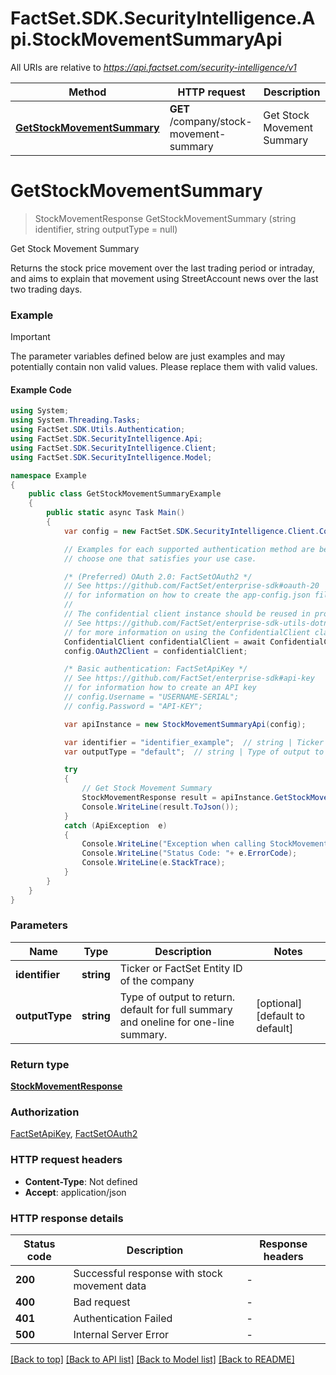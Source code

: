 # FactSet.SDK.SecurityIntelligence.Api.StockMovementSummaryApi

All URIs are relative to *https://api.factset.com/security-intelligence/v1*

Method | HTTP request | Description
------------- | ------------- | -------------
[**GetStockMovementSummary**](StockMovementSummaryApi.md#getstockmovementsummary) | **GET** /company/stock-movement-summary | Get Stock Movement Summary



<a name="getstockmovementsummary"></a>
# **GetStockMovementSummary**
> StockMovementResponse GetStockMovementSummary (string identifier, string outputType = null)

Get Stock Movement Summary

Returns the stock price movement over the last trading period or intraday, and aims to explain that movement using StreetAccount news over the last two trading days.

### Example

> [!IMPORTANT]
> The parameter variables defined below are just examples and may potentially contain non valid values. Please replace them with valid values.

#### Example Code

```csharp
using System;
using System.Threading.Tasks;
using FactSet.SDK.Utils.Authentication;
using FactSet.SDK.SecurityIntelligence.Api;
using FactSet.SDK.SecurityIntelligence.Client;
using FactSet.SDK.SecurityIntelligence.Model;

namespace Example
{
    public class GetStockMovementSummaryExample
    {
        public static async Task Main()
        {
            var config = new FactSet.SDK.SecurityIntelligence.Client.Configuration();

            // Examples for each supported authentication method are below,
            // choose one that satisfies your use case.

            /* (Preferred) OAuth 2.0: FactSetOAuth2 */
            // See https://github.com/FactSet/enterprise-sdk#oauth-20
            // for information on how to create the app-config.json file
            //
            // The confidential client instance should be reused in production environments.
            // See https://github.com/FactSet/enterprise-sdk-utils-dotnet#authentication
            // for more information on using the ConfidentialClient class
            ConfidentialClient confidentialClient = await ConfidentialClient.CreateAsync("/path/to/app-config.json");
            config.OAuth2Client = confidentialClient;

            /* Basic authentication: FactSetApiKey */
            // See https://github.com/FactSet/enterprise-sdk#api-key
            // for information how to create an API key
            // config.Username = "USERNAME-SERIAL";
            // config.Password = "API-KEY";

            var apiInstance = new StockMovementSummaryApi(config);

            var identifier = "identifier_example";  // string | Ticker or FactSet Entity ID of the company
            var outputType = "default";  // string | Type of output to return. default for full summary and oneline for one-line summary. (optional)  (default to default)

            try
            {
                // Get Stock Movement Summary
                StockMovementResponse result = apiInstance.GetStockMovementSummary(identifier, outputType);
                Console.WriteLine(result.ToJson());
            }
            catch (ApiException  e)
            {
                Console.WriteLine("Exception when calling StockMovementSummaryApi.GetStockMovementSummary: " + e.Message );
                Console.WriteLine("Status Code: "+ e.ErrorCode);
                Console.WriteLine(e.StackTrace);
            }
        }
    }
}
```

### Parameters

Name | Type | Description  | Notes
------------- | ------------- | ------------- | -------------
 **identifier** | **string**| Ticker or FactSet Entity ID of the company | 
 **outputType** | **string**| Type of output to return. default for full summary and oneline for one-line summary. | [optional] [default to default]

### Return type
[**StockMovementResponse**](StockMovementResponse.md)

### Authorization

[FactSetApiKey](../README.md#FactSetApiKey), [FactSetOAuth2](../README.md#FactSetOAuth2)

### HTTP request headers

 - **Content-Type**: Not defined
 - **Accept**: application/json


### HTTP response details
| Status code | Description | Response headers |
|-------------|-------------|------------------|
| **200** | Successful response with stock movement data |  -  |
| **400** | Bad request |  -  |
| **401** | Authentication Failed |  -  |
| **500** | Internal Server Error |  -  |

[[Back to top]](#) [[Back to API list]](../README.md#documentation-for-api-endpoints) [[Back to Model list]](../README.md#documentation-for-models) [[Back to README]](../README.md)


